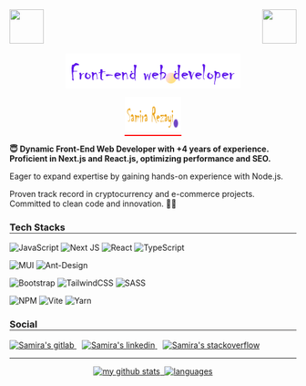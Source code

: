 <!-- top left -->
<div>
    <a align="center" href="https://samirarezai.github.io"><img src="https://emojis.slackmojis.com/emojis/images/1531849353/4244/blob-octopus.gif" width="60" height="60"/> </a>
    <a align="center" href="https://samirarezai.github.io"><img src="https://emojis.slackmojis.com/emojis/images/1531849353/4244/blob-octopus.gif" width="60" height="60" align="right"/> </a>
</div>

<!-- center -->
<p align="center">
<a align="center" href="https://samirarezai.github.io">
<img src="https://github.com/samirarezai/samirarezai/blob/main/front-end-image.png" align="center" alt="my banner"/>
</a>
</p>

<!-- name -->
<h1 style="border-bottom: 2px solid red; width: 20%; margin: 0 auto;">
<a href="https://samirarezai.github.io">
<img src="https://github.com/samirarezai/samirarezai/blob/main/name.png" style="height:60px;" alt="Samira Rezayi">
</a>
</h1>

<!-- text -->
<p style="font-weight: bold">
😇
Dynamic Front-End Web Developer with +4 years of experience. Proficient in Next.js and React.js, optimizing performance and SEO.
</p>
<p>
Eager to expand expertise by gaining hands-on experience with Node.js. 
</p>
<p>Proven track record in cryptocurrency and e-commerce projects. Committed to clean code and innovation. 🔮🎉
</p>


<!-- Stacks -->
<h3 style="border-bottom: 1px solid #333030;">
Tech Stacks
</h3>


![JavaScript](https://img.shields.io/badge/javascript-%23323330.svg?style=for-the-badge&logo=javascript&logoColor=%23F7DF1E)
![Next JS](https://img.shields.io/badge/Next-black?style=for-the-badge&logo=next.js&logoColor=white)
![React](https://img.shields.io/badge/react-%2320232a.svg?style=for-the-badge&logo=react&logoColor=%2361DAFB)
![TypeScript](https://img.shields.io/badge/typescript-%23007ACC.svg?style=for-the-badge&logo=typescript&logoColor=white)

![MUI](https://img.shields.io/badge/MUI-%230081CB.svg?style=for-the-badge&logo=mui&logoColor=white)
![Ant-Design](https://img.shields.io/badge/-AntDesign-%230170FE?style=for-the-badge&logo=ant-design&logoColor=white)

![Bootstrap](https://img.shields.io/badge/bootstrap-%238511FA.svg?style=for-the-badge&logo=bootstrap&logoColor=white)
![TailwindCSS](https://img.shields.io/badge/tailwindcss-%2338B2AC.svg?style=for-the-badge&logo=tailwind-css&logoColor=white)
![SASS](https://img.shields.io/badge/SASS-hotpink.svg?style=for-the-badge&logo=SASS&logoColor=white)

![NPM](https://img.shields.io/badge/NPM-%23CB3837.svg?style=for-the-badge&logo=npm&logoColor=white)
![Vite](https://img.shields.io/badge/vite-%23646CFF.svg?style=for-the-badge&logo=vite&logoColor=white)
![Yarn](https://img.shields.io/badge/yarn-%232C8EBB.svg?style=for-the-badge&logo=yarn&logoColor=white)

<!-- social medial -->
<h3 style="border-bottom: 1px solid #333030;">
Social
</h3>
<div>
<a href="https://gitlab.com/samirarezai1996" >
<img src="https://img.shields.io/badge/GitLab-330F63?style=for-the-badge&logo=gitlab&logoColor=white" alt="Samira's gitlab"/>
</a>
<a href="https://www.linkedin.com/in/samira-rezaei/" style="margin: 0 10px">
<img src="https://img.shields.io/badge/LinkedIn-0077B5?style=for-the-badge&logo=linkedin&logoColor=white" alt="Samira's linkedin"/>
</a>
<a href="https://www.linkedin.com/in/samira-rezaei/">
<img src="https://aleen42.github.io/badges/src/stackoverflow.svg" alt="Samira's stackoverflow"/>
</a>
</div>

<hr/>

<!-- status codes -->
<a align="center" href="https://samirarezai.github.io">
    <p align="center">
    <img src="https://github-readme-stats.vercel.app/api?username=samirarezai&show_icons=true&theme=synthwave&title_color=5e17eb&text_color=000&bg_color=ffdcd1" alt="my github stats" width="420"/>&nbsp;
<img src="https://github-readme-stats.vercel.app/api/top-langs/?username=samirarezai&layout=compact&theme=synthwave&title_color=5e17eb&text_color=000&bg_color=ffdcd1" alt="languages" height="165"/>
    </p>
</a>
